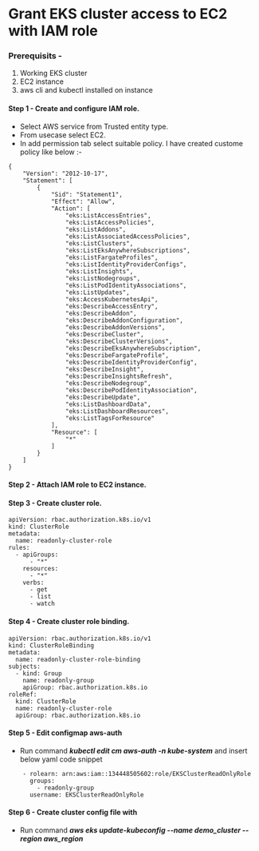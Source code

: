 # Grant EKS cluster access to EC2 with IAM role

### Prerequisits -

1. Working EKS cluster
2. EC2 instance
3. aws cli and kubectl installed on instance

#### Step 1 - Create and configure IAM role.

- Select AWS service from Trusted entity type.
- From usecase select EC2.
- In add permission tab select suitable policy. I have created custome policy like below :-

```
{
    "Version": "2012-10-17",
    "Statement": [
        {
            "Sid": "Statement1",
            "Effect": "Allow",
            "Action": [
                "eks:ListAccessEntries",
                "eks:ListAccessPolicies",
                "eks:ListAddons",
                "eks:ListAssociatedAccessPolicies",
                "eks:ListClusters",
                "eks:ListEksAnywhereSubscriptions",
                "eks:ListFargateProfiles",
                "eks:ListIdentityProviderConfigs",
                "eks:ListInsights",
                "eks:ListNodegroups",
                "eks:ListPodIdentityAssociations",
                "eks:ListUpdates",
                "eks:AccessKubernetesApi",
                "eks:DescribeAccessEntry",
                "eks:DescribeAddon",
                "eks:DescribeAddonConfiguration",
                "eks:DescribeAddonVersions",
                "eks:DescribeCluster",
                "eks:DescribeClusterVersions",
                "eks:DescribeEksAnywhereSubscription",
                "eks:DescribeFargateProfile",
                "eks:DescribeIdentityProviderConfig",
                "eks:DescribeInsight",
                "eks:DescribeInsightsRefresh",
                "eks:DescribeNodegroup",
                "eks:DescribePodIdentityAssociation",
                "eks:DescribeUpdate",
                "eks:ListDashboardData",
                "eks:ListDashboardResources",
                "eks:ListTagsForResource"
            ],
            "Resource": [
                "*"
            ]
        }
    ]
}
```

#### Step 2 - Attach IAM role to EC2 instance.

#### Step 3 - Create cluster role.

```
apiVersion: rbac.authorization.k8s.io/v1
kind: ClusterRole
metadata:
  name: readonly-cluster-role
rules:
  - apiGroups:
      - "*"
    resources:
      - "*"
    verbs:
      - get
      - list
      - watch
```

#### Step 4 - Create cluster role binding.

```
apiVersion: rbac.authorization.k8s.io/v1
kind: ClusterRoleBinding
metadata:
  name: readonly-cluster-role-binding
subjects:
  - kind: Group
    name: readonly-group
    apiGroup: rbac.authorization.k8s.io
roleRef:
  kind: ClusterRole
  name: readonly-cluster-role
  apiGroup: rbac.authorization.k8s.io
```

#### Step 5 - Edit configmap aws-auth

- Run command _**kubectl edit cm aws-auth -n kube-system**_ and insert below yaml code snippet

```
    - rolearn: arn:aws:iam::134448505602:role/EKSClusterReadOnlyRole
      groups:
        - readonly-group
      username: EKSClusterReadOnlyRole
```

#### Step 6 - Create cluster config file with

- Run command _**aws eks update-kubeconfig --name demo_cluster --region aws_region**_

